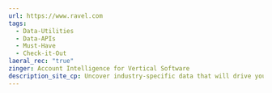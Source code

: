 ```yaml
---
url: https://www.ravel.com
tags:
  - Data-Utilities
  - Data-APIs
  - Must-Have
  - Check-it-Out
laeral_rec: "true"
zinger: Account Intelligence for Vertical Software
description_site_cp: Uncover industry-specific data that will drive your next campaign.
---
```

